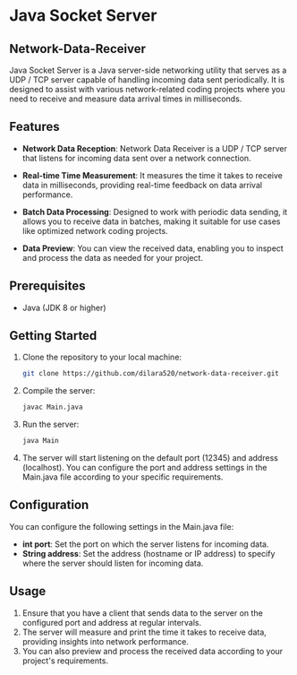 # Java Socket Server

## Network-Data-Receiver
Java Socket Server is a Java server-side networking utility that serves as a UDP / TCP server capable of handling incoming data sent periodically. It is designed to assist with various network-related coding projects where you need to receive and measure data arrival times in milliseconds.

## Features

- **Network Data Reception**: Network Data Receiver is a UDP / TCP server that listens for incoming data sent over a network connection.

- **Real-time Time Measurement**: It measures the time it takes to receive data in milliseconds, providing real-time feedback on data arrival performance.

- **Batch Data Processing**: Designed to work with periodic data sending, it allows you to receive data in batches, making it suitable for use cases like optimized network coding projects.

- **Data Preview**: You can view the received data, enabling you to inspect and process the data as needed for your project.

## Prerequisites

- Java (JDK 8 or higher)

## Getting Started

1. Clone the repository to your local machine:

   ```bash
   git clone https://github.com/dilara520/network-data-receiver.git
   
2. Compile the server:

   ```bash
   javac Main.java
   
3. Run the server:

   ```bash
   java Main

4. The server will start listening on the default port (12345) and address (localhost). You can configure the port and address settings in the Main.java file according to your specific requirements.

## Configuration

You can configure the following settings in the Main.java file:

- **int port**: Set the port on which the server listens for incoming data.
- **String address**: Set the address (hostname or IP address) to specify where the server should listen for incoming data.

## Usage

1. Ensure that you have a client that sends data to the server on the configured port and address at regular intervals.
2. The server will measure and print the time it takes to receive data, providing insights into network performance.
3. You can also preview and process the received data according to your project's requirements.
